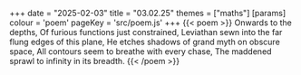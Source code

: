 +++
date = "2025-02-03"
title = "03.02.25"
themes = ["maths"]
[params]
  colour = 'poem'
  pageKey = 'src/poem.js'
+++
{{< poem >}}
Onwards to the depths,
Of furious functions just constrained,
Leviathan sewn into the far flung edges of this plane,
He etches shadows of grand myth on obscure space,
All contours seem to breathe with every chase,
The maddened sprawl to infinity in its breadth.
{{< /poem >}}